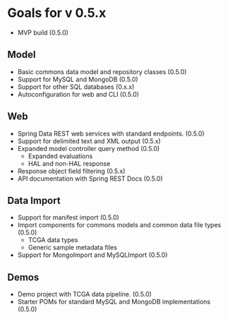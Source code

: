 # Goals for v 0.5.x

- MVP build (0.5.0)

## Model

- Basic commons data model and repository classes (0.5.0)
- Support for MySQL and MongoDB (0.5.0)
- Support for other SQL databases (0.x.x)
- Autoconfiguration for web and CLI (0.5.0)

## Web

- Spring Data REST web services with standard endpoints. (0.5.0)
- Support for delimited text and XML output (0.5.x)
- Expanded model controller query method (0.5.0)
	- Expanded evaluations
	- HAL and non-HAL response
- Response object field filtering (0.5.x)
- API documentation with Spring REST Docs (0.5.0)

## Data Import

- Support for manifest import (0.5.0)
- Import components for commons models and common data file types (0.5.0)
	- TCGA data types
	- Generic sample metadata files
- Support for MongoImport and MySQLImport (0.5.0)

## Demos

- Demo project with TCGA data pipeline. (0.5.0)
- Starter POMs for standard MySQL and MongoDB implementations (0.5.0)
